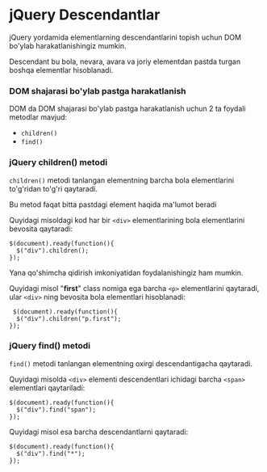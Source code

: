 # jQuery Descendantlar

jQuery yordamida elementlarning descendantlarini topish uchun DOM bo'ylab harakatlanishingiz mumkin.

Descendant bu bola, nevara, avara va  joriy elementdan pastda turgan boshqa elementlar hisoblanadi.

### DOM shajarasi bo'ylab pastga harakatlanish <a href="#dom-da-pastga-harakat-qilish" id="dom-da-pastga-harakat-qilish"></a>

DOM da DOM shajarasi bo'ylab pastga harakatlanish uchun 2 ta foydali metodlar mavjud:

* `children()`
* `find()`

### jQuery children() metodi <a href="#jquery-children-metodi" id="jquery-children-metodi"></a>

`children()` metodi tanlangan elementning barcha bola elementlarini to'g'ridan to'g'ri qaytaradi.

Bu metod faqat bitta pastdagi element haqida ma'lumot beradi

Quyidagi misoldagi kod har bir `<div>` elementlarining bola elementlarini bevosita qaytaradi:

```
$(document).ready(function(){
  $("div").children();
}); 
```

Yana qo'shimcha qidirish imkoniyatidan foydalanishingiz ham mumkin.

Quyidagi misol "**first**" class nomiga ega barcha `<p>` elementlarini qaytaradi, ular `<div>` ning bevosita bola elementlari hisoblanadi:

```
 $(document).ready(function(){
  $("div").children("p.first");
}); 
```

### jQuery find() metodi <a href="#jquery-find-metodi" id="jquery-find-metodi"></a>

`find()` metodi tanlangan elementning oxirgi descendantigacha qaytaradi.

Quyidagi misolda `<div>` elementi descendentlari ichidagi barcha `<span>` elementlari qaytariladi:

```
$(document).ready(function(){
  $("div").find("span");
}); 
```

Quyidagi misol esa barcha descendantlarni qaytaradi:

```
$(document).ready(function(){
  $("div").find("*");
}); 
```
